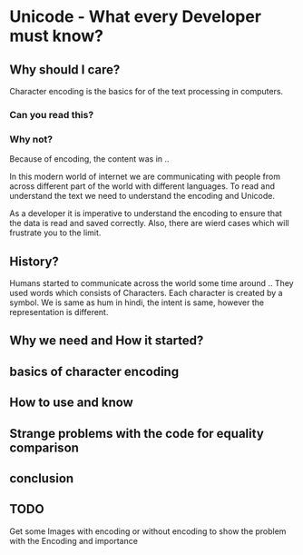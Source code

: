 # Unicode - What every Developer must know?

## Why should I care?

Character encoding is the basics for of the text processing in computers.


### Can you read this?

<TODO Image>

### Why not?

Because of encoding, the content was in ..

In this modern world of internet we are communicating with people from across different part of the world with different languages. To read and understand the text we need to understand the encoding and Unicode.

As a developer it is imperative to understand the encoding to ensure that the data is read and saved correctly. Also, there are wierd cases which will frustrate you to the limit.

## History?

Humans started to communicate across the world some time around .. They used words which consists of Characters. Each character is created by a symbol. We is same as hum in hindi, the intent is same, however the representation is different.

## Why we need and How it started?

## basics of character encoding

## How to use and know

## Strange problems with the code for equality comparison

## conclusion


## TODO

Get some Images with encoding or without encoding to show the problem with the Encoding and importance
